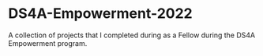# DS4A-Empowerment-2022

A collection of projects that I completed during as a Fellow during the DS4A Empowerment program.

